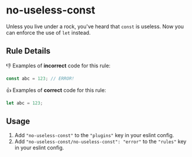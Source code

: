 # no-useless-const

Unless you live under a rock, you've heard that `const` is useless. Now you can
enforce the use of `let` instead.

## Rule Details

:thumbsdown: Examples of **incorrect** code for this rule:

```js
const abc = 123; // ERROR!
```

:thumbsup: Examples of **correct** code for this rule:

```js
let abc = 123;
```

## Usage

1. Add `"no-useless-const"` to the `"plugins"` key in your eslint config.
2. Add `"no-useless-const/no-useless-const": "error"` to the `"rules"` key in
   your eslint config.
